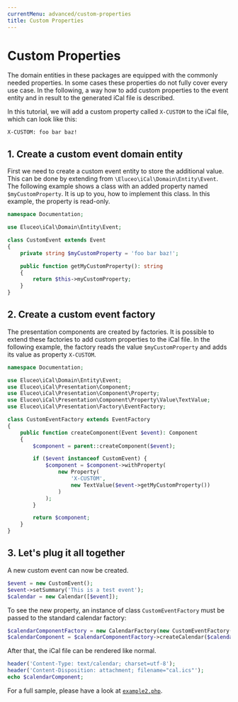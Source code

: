 ```yaml
---
currentMenu: advanced/custom-properties
title: Custom Properties
---
```


# Custom Properties

The domain entities in these packages are equipped with the commonly needed properties.
In some cases these properties do not fully cover every use case.
In the following, a way how to add custom properties to the event entity and in result to the generated iCal file is described.

In this tutorial, we will add a custom property called `X-CUSTOM` to the iCal file, which can look like this:

```text
X-CUSTOM: foo bar baz!
```

## 1. Create a custom event domain entity 

First we need to create a custom event entity to store the additional value.
This can be done by extending from `\Eluceo\iCal\Domain\Entity\Event`.
The following example shows a class with an added property named `$myCustomProperty`.
It is up to you, how to implement this class.
In this example, the property is read-only.

```php
namespace Documentation;

use Eluceo\iCal\Domain\Entity\Event;

class CustomEvent extends Event
{
    private string $myCustomProperty = 'foo bar baz!';

    public function getMyCustomProperty(): string
    {
        return $this->myCustomProperty;
    }
}
```

## 2. Create a custom event factory

The presentation components are created by factories.
It is possible to extend these factories to add custom properties to the iCal file.
In the following example, the factory reads the value `$myCustomProperty` and adds its value as property `X-CUSTOM`.

```php
namespace Documentation;

use Eluceo\iCal\Domain\Entity\Event;
use Eluceo\iCal\Presentation\Component;
use Eluceo\iCal\Presentation\Component\Property;
use Eluceo\iCal\Presentation\Component\Property\Value\TextValue;
use Eluceo\iCal\Presentation\Factory\EventFactory;

class CustomEventFactory extends EventFactory
{
    public function createComponent(Event $event): Component
    {
        $component = parent::createComponent($event);

        if ($event instanceof CustomEvent) {
            $component = $component->withProperty(
                new Property(
                    'X-CUSTOM',
                    new TextValue($event->getMyCustomProperty())
                )
            );
        }

        return $component;
    }
}
```

## 3. Let's plug it all together

A new custom event can now be created.

```php
$event = new CustomEvent();
$event->setSummary('This is a test event');
$calendar = new Calendar([$event]);
``` 

To see the new property, an instance of class `CustomEventFactory` must be passed to the standard calendar factory:

```php
$calendarComponentFactory = new CalendarFactory(new CustomEventFactory());
$calendarComponent = $calendarComponentFactory->createCalendar($calendar);
```

After that, the iCal file can be rendered like normal.

```php
header('Content-Type: text/calendar; charset=utf-8');
header('Content-Disposition: attachment; filename="cal.ics"');
echo $calendarComponent;
```

For a full sample, please have a look at [`example2.php`](https://github.com/markuspoerschke/iCal/blob/master/examples/example2.php).
